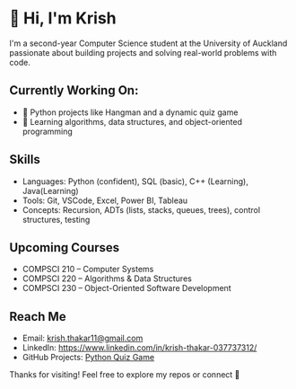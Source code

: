 

# 👋 Hi, I'm Krish

I'm a second-year Computer Science student at the University of Auckland passionate about building projects and solving real-world problems with code.

## Currently Working On:
- 🧩 Python projects like Hangman and a dynamic quiz game
- 📘 Learning algorithms, data structures, and object-oriented programming

## Skills
- Languages: Python (confident), SQL (basic), C++ (Learning), Java(Learning)
- Tools: Git, VSCode, Excel, Power BI, Tableau
- Concepts: Recursion, ADTs (lists, stacks, queues, trees), control structures, testing

## Upcoming Courses
- COMPSCI 210 – Computer Systems
- COMPSCI 220 – Algorithms & Data Structures
- COMPSCI 230 – Object-Oriented Software Development

## Reach Me
- Email: krish.thakar11@gmail.com
- LinkedIn: https://www.linkedin.com/in/krish-thakar-037737312/
- GitHub Projects: [Python Quiz Game](https://github.com/krishthakar2/Python-Quiz)

Thanks for visiting! Feel free to explore my repos or connect 📩

